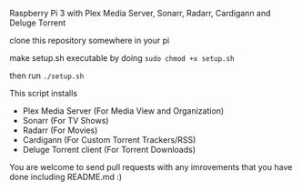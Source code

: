 Raspberry Pi 3 with Plex Media Server, Sonarr, Radarr, Cardigann and Deluge Torrent

clone this repository somewhere in your pi

make setup.sh executable by doing `sudo chmod +x setup.sh`

then run `./setup.sh`

This script installs

- Plex Media Server (For Media View and Organization)
- Sonarr (For TV Shows)
- Radarr (For Movies)
- Cardigann (For Custom Torrent Trackers/RSS)
- Deluge Torrent client (For Torrent Downloads)

You are welcome to send pull requests with any imrovements that you have done including README.md :)
